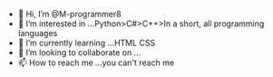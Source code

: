 - 👋 Hi, I’m @M-programmer8
- 👀 I’m interested in ...Python>C#>C++>In a short, all programming languages
- 🌱 I’m currently learning ...HTML CSS
- 💞️ I’m looking to collaborate on ...
- 📫 How to reach me ...you can't reach me

<!---
M-programmer8/M-programmer8 is a ✨ special ✨ repository because its `README.md` (this file) appears on your GitHub profile.
You can click the Preview link to take a look at your changes.
--->
